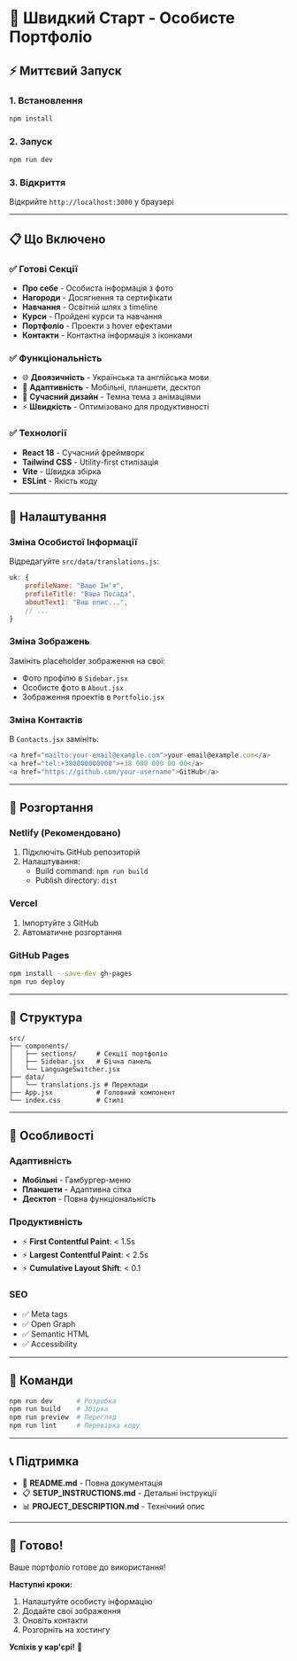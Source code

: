 # 🚀 Швидкий Старт - Особисте Портфоліо

## ⚡ Миттєвий Запуск

### 1. Встановлення
```bash
npm install
```

### 2. Запуск
```bash
npm run dev
```

### 3. Відкриття
Відкрийте `http://localhost:3000` у браузері

---

## 📋 Що Включено

### ✅ Готові Секції
- **Про себе** - Особиста інформація з фото
- **Нагороди** - Досягнення та сертифікати  
- **Навчання** - Освітній шлях з timeline
- **Курси** - Пройдені курси та навчання
- **Портфоліо** - Проекти з hover ефектами
- **Контакти** - Контактна інформація з іконками

### ✅ Функціональність
- 🌐 **Двоязичність** - Українська та англійська мови
- 📱 **Адаптивність** - Мобільні, планшети, десктоп
- 🎨 **Сучасний дизайн** - Темна тема з анімаціями
- ⚡ **Швидкість** - Оптимізовано для продуктивності

### ✅ Технології
- **React 18** - Сучасний фреймворк
- **Tailwind CSS** - Utility-first стилізація
- **Vite** - Швидка збірка
- **ESLint** - Якість коду

---

## 🎨 Налаштування

### Зміна Особистої Інформації
Відредагуйте `src/data/translations.js`:
```javascript
uk: {
    profileName: "Ваше Ім'я",
    profileTitle: "Ваша Посада",
    aboutText1: "Ваш опис...",
    // ...
}
```

### Зміна Зображень
Замініть placeholder зображення на свої:
- Фото профілю в `Sidebar.jsx`
- Особисте фото в `About.jsx`  
- Зображення проектів в `Portfolio.jsx`

### Зміна Контактів
В `Contacts.jsx` замініть:
```javascript
<a href="mailto:your-email@example.com">your-email@example.com</a>
<a href="tel:+380000000000">+38 000 000 00 00</a>
<a href="https://github.com/your-username">GitHub</a>
```

---

## 🚀 Розгортання

### Netlify (Рекомендовано)
1. Підключіть GitHub репозиторій
2. Налаштування:
   - Build command: `npm run build`
   - Publish directory: `dist`

### Vercel
1. Імпортуйте з GitHub
2. Автоматичне розгортання

### GitHub Pages
```bash
npm install --save-dev gh-pages
npm run deploy
```

---

## 📁 Структура

```
src/
├── components/
│   ├── sections/     # Секції портфоліо
│   ├── Sidebar.jsx   # Бічна панель
│   └── LanguageSwitcher.jsx
├── data/
│   └── translations.js # Переклади
├── App.jsx           # Головний компонент
└── index.css         # Стилі
```

---

## 🎯 Особливості

### Адаптивність
- **Мобільні** - Гамбургер-меню
- **Планшети** - Адаптивна сітка  
- **Десктоп** - Повна функціональність

### Продуктивність
- ⚡ **First Contentful Paint**: < 1.5s
- ⚡ **Largest Contentful Paint**: < 2.5s
- ⚡ **Cumulative Layout Shift**: < 0.1

### SEO
- ✅ Meta tags
- ✅ Open Graph
- ✅ Semantic HTML
- ✅ Accessibility

---

## 🔧 Команди

```bash
npm run dev      # Розробка
npm run build    # Збірка
npm run preview  # Перегляд
npm run lint     # Перевірка коду
```

---

## 📞 Підтримка

- 📖 **README.md** - Повна документація
- 📋 **SETUP_INSTRUCTIONS.md** - Детальні інструкції
- 📊 **PROJECT_DESCRIPTION.md** - Технічний опис

---

## 🎉 Готово!

Ваше портфоліо готове до використання! 

**Наступні кроки:**
1. Налаштуйте особисту інформацію
2. Додайте свої зображення
3. Оновіть контакти
4. Розгорніть на хостингу

**Успіхів у кар'єрі!** 🚀 